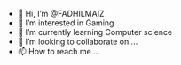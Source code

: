 - 👋 Hi, I’m @FADHILMAIZ
- 👀 I’m interested in Gaming 
- 🌱 I’m currently learning Computer science 
- 💞️ I’m looking to collaborate on ...
- 📫 How to reach me ...

<!---
FADHILMAIZ/FADHILMAIZ is a ✨ special ✨ repository because its `README.md` (this file) appears on your GitHub profile.
You can click the Preview link to take a look at your changes.
--->
